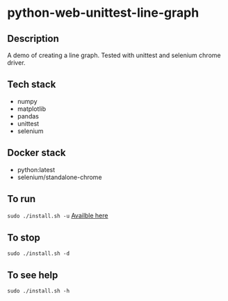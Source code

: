 # python-web-unittest-line-graph

## Description
A demo of creating a line graph.
Tested with unittest and selenium
chrome driver.

## Tech stack
- numpy
- matplotlib
- pandas
- unittest
- selenium

## Docker stack
- python:latest
- selenium/standalone-chrome

## To run
`sudo ./install.sh -u`
[Availble here](http://localhost)

## To stop
`sudo ./install.sh -d`

## To see help
`sudo ./install.sh -h`